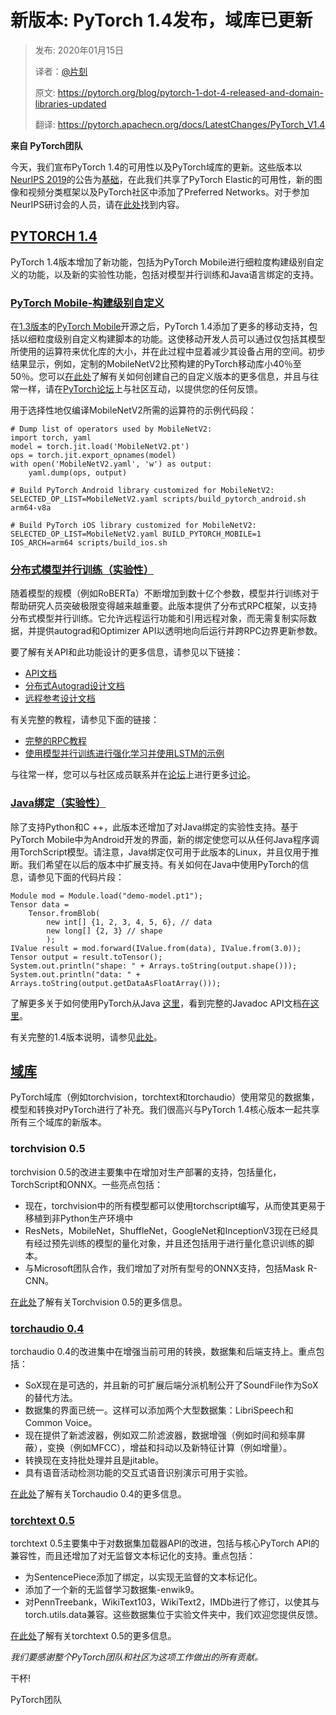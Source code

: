 # 新版本: PyTorch 1.4发布，域库已更新

> 发布: 2020年01月15日
> 
> 译者：[@片刻](https://github.com/jiangzhonglian)
> 
> 原文: <https://pytorch.org/blog/pytorch-1-dot-4-released-and-domain-libraries-updated>
> 
> 翻译: <https://pytorch.apachecn.org/docs/LatestChanges/PyTorch_V1.4>

**来自 PyTorch团队**

今天，我们宣布PyTorch 1.4的可用性以及PyTorch域库的更新。这些版本以[NeurIPS 2019](https://pytorch.org/blog/pytorch-adds-new-tools-and-libraries-welcomes-preferred-networks-to-its-community/)的公告为[基础](https://pytorch.org/blog/pytorch-adds-new-tools-and-libraries-welcomes-preferred-networks-to-its-community/)，在此我们共享了PyTorch Elastic的可用性，新的图像和视频分类框架以及PyTorch社区中添加了Preferred Networks。对于参加NeurIPS研讨会的人员，请在[此处](https://research.fb.com/neurips-2019-expo-workshops/)找到内容。

## [PYTORCH 1.4](https://pytorch.org/blog/pytorch-1-dot-4-released-and-domain-libraries-updated/#pytorch-14)

PyTorch 1.4版本增加了新功能，包括为PyTorch Mobile进行细粒度构建级别自定义的功能，以及新的实验性功能，包括对模型并行训练和Java语言绑定的支持。

### [PyTorch Mobile-构建级别自定义](https://pytorch.org/blog/pytorch-1-dot-4-released-and-domain-libraries-updated/#pytorch-mobile---build-level-customization)

在[1.3版本](https://pytorch.org/blog/pytorch-1-dot-3-adds-mobile-privacy-quantization-and-named-tensors/)的[PyTorch Mobile](https://pytorch.org/blog/pytorch-1-dot-3-adds-mobile-privacy-quantization-and-named-tensors/)开源之后，PyTorch 1.4添加了更多的移动支持，包括以细粒度级别自定义构建脚本的功能。这使移动开发人员可以通过仅包括其模型所使用的运算符来优化库的大小，并在此过程中显着减少其设备占用的空间。初步结果显示，例如，定制的MobileNetV2比预构建的PyTorch移动库小40％至50％。您可以[在此处](https://pytorch.org/mobile/home/)了解有关如何创建自己的自定义版本的更多信息，并且与往常一样，请在[PyTorch论坛](https://discuss.pytorch.org/c/mobile)上与社区互动，以提供您的任何反馈。

用于选择性地仅编译MobileNetV2所需的运算符的示例代码段：

```
# Dump list of operators used by MobileNetV2:
import torch, yaml
model = torch.jit.load('MobileNetV2.pt')
ops = torch.jit.export_opnames(model)
with open('MobileNetV2.yaml', 'w') as output:
    yaml.dump(ops, output)

```


```
# Build PyTorch Android library customized for MobileNetV2:
SELECTED_OP_LIST=MobileNetV2.yaml scripts/build_pytorch_android.sh arm64-v8a

# Build PyTorch iOS library customized for MobileNetV2:
SELECTED_OP_LIST=MobileNetV2.yaml BUILD_PYTORCH_MOBILE=1 IOS_ARCH=arm64 scripts/build_ios.sh

```


### [分布式模型并行训练（实验性）](https://pytorch.org/blog/pytorch-1-dot-4-released-and-domain-libraries-updated/#distributed-model-parallel-training-experimental)

随着模型的规模（例如RoBERTa）不断增加到数十亿个参数，模型并行训练对于帮助研究人员突破极限变得越来越重要。此版本提供了分布式RPC框架，以支持分布式模型并行训练。它允许远程运行功能和引用远程对象，而无需复制实际数据，并提供autograd和Optimizer API以透明地向后运行并跨RPC边界更新参数。

要了解有关API和此功能设计的更多信息，请参见以下链接：

* [API文档](https://pytorch.org/docs/stable/rpc.html)
* [分布式Autograd设计文档](https://pytorch.org/docs/stable/notes/distributed_autograd.html)
* [远程参考设计文档](https://pytorch.org/docs/stable/notes/rref.html)

有关完整的教程，请参见下面的链接：

* [完整的RPC教程](https://pytorch.org/tutorials/intermediate/rpc_tutorial.html)
* [使用模型并行训练进行强化学习并使用LSTM的示例](https://github.com/pytorch/examples/tree/master/distributed/rpc)

与往常一样，您可以与社区成员联系并在[论坛](https://discuss.pytorch.org/c/distributed/distributed-rpc)上进行更多[讨论](https://discuss.pytorch.org/c/distributed/distributed-rpc)。

### [Java绑定（实验性）](https://pytorch.org/blog/pytorch-1-dot-4-released-and-domain-libraries-updated/#java-bindings-experimental)

除了支持Python和C ++，此版本还增加了对Java绑定的实验性支持。基于PyTorch Mobile中为Android开发的界面，新的绑定使您可以从任何Java程序调用TorchScript模型。请注意，Java绑定仅可用于此版本的Linux，并且仅用于推断。我们希望在以后的版本中扩展支持。有关如何在Java中使用PyTorch的信息，请参见下面的代码片段：


```
Module mod = Module.load("demo-model.pt1");
Tensor data =
    Tensor.fromBlob(
        new int[] {1, 2, 3, 4, 5, 6}, // data
        new long[] {2, 3} // shape
        );
IValue result = mod.forward(IValue.from(data), IValue.from(3.0));
Tensor output = result.toTensor();
System.out.println("shape: " + Arrays.toString(output.shape()));
System.out.println("data: " + Arrays.toString(output.getDataAsFloatArray()));

```

了解更多关于如何使用PyTorch从Java [这里](https://github.com/pytorch/java-demo)，看到完整的Javadoc API文档[在这里](https://pytorch.org/javadoc/1.4.0/)。

有关完整的1.4版本说明，请参见[此处](https://github.com/pytorch/pytorch/releases)。

## [域库](https://pytorch.org/blog/pytorch-1-dot-4-released-and-domain-libraries-updated/#domain-libraries)

PyTorch域库（例如torchvision，torchtext和torchaudio）使用常见的数据集，模型和转换对PyTorch进行了补充。我们很高兴与PyTorch 1.4核心版本一起共享所有三个域库的新版本。

### torchvision 0.5[](https://pytorch.org/blog/pytorch-1-dot-4-released-and-domain-libraries-updated/#torchvision-05)

torchvision 0.5的改进主要集中在增加对生产部署的支持，包括量化，TorchScript和ONNX。一些亮点包括：

* 现在，torchvision中的所有模型都可以使用torchscript编写，从而使其更易于移植到非Python生产环境中
* ResNets，MobileNet，ShuffleNet，GoogleNet和InceptionV3现在已经具有经过预先训练的模型的量化对象，并且还包括用于进行量化意识训练的脚本。
* 与Microsoft团队合作，我们增加了对所有型号的ONNX支持，包括Mask R-CNN。

[在此处](https://github.com/pytorch/vision/releases)了解有关Torchvision 0.5的更多信息。

### [torchaudio 0.4](https://pytorch.org/blog/pytorch-1-dot-4-released-and-domain-libraries-updated/#torchaudio-04)

torchaudio 0.4的改进集中在增强当前可用的转换，数据集和后端支持上。重点包括：

* SoX现在是可选的，并且新的可扩展后端分派机制公开了SoundFile作为SoX的替代方法。
* 数据集的界面已统一。这样可以添加两个大型数据集：LibriSpeech和Common Voice。
* 现在提供了新滤波器，例如双二阶滤波器，数据增强（例如时间和频率屏蔽），变换（例如MFCC），增益和抖动以及新特征计算（例如增量）。
* 转换现在支持批处理并且是jitable。
* 具有语音活动检测功能的交互式语音识别演示可用于实验。

[在此处](https://github.com/pytorch/audio/releases)了解有关Torchaudio 0.4的更多信息。

### [torchtext 0.5](https://pytorch.org/blog/pytorch-1-dot-4-released-and-domain-libraries-updated/#torchtext-05)

torchtext 0.5主要集中于对数据集加载器API的改进，包括与核心PyTorch API的兼容性，而且还增加了对无监督文本标记化的支持。重点包括：

* 为SentencePiece添加了绑定，以实现无监督的文本标记化。
* 添加了一个新的无监督学习数据集-enwik9。
* 对PennTreebank，WikiText103，WikiText2，IMDb进行了修订，以使其与torch.utils.data兼容。这些数据集位于实验文件夹中，我们欢迎您提供反馈。

[在此处](https://github.com/pytorch/text/releases)了解有关torchtext 0.5的更多信息。

*我们要感谢整个PyTorch团队和社区为这项工作做出的所有贡献。*

干杯!

PyTorch团队